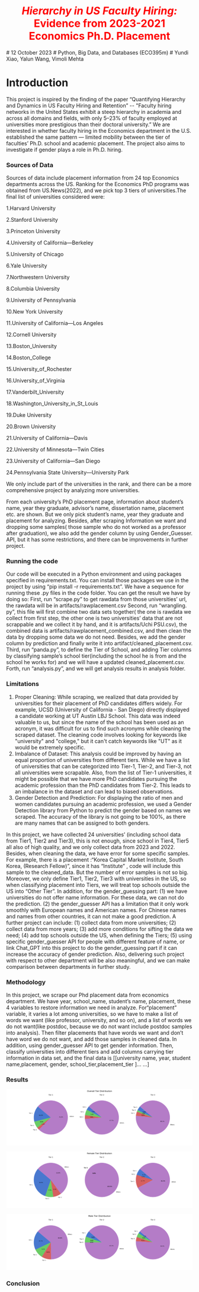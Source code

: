 <h1 align="center" id="heading"> <span style="color:red"> <em> Hierarchy in US Faculty Hiring: </em> <br> Evidence from 2023-2021 Economics Ph.D. Placement </span> </h1>
# 12 October 2023 
# Python, Big Data, and Databases (ECO395m) 
# Yundi Xiao, Yalun Wang, Vimoli Mehta 

# Introduction 
This project is inspired by the finding of the paper “Quantifying Hierarchy and Dynamics in US Faculty Hiring and Retention” -- "Faculty hiring networks in the United States exhibit a steep hierarchy in academia and across all domains and fields, with only 5–23% of faculty employed at universities more prestigious than their doctoral university.” We are interested in whether faculty hiring in the Economics department in the U.S. established the same pattern — limited mobility between the tier of faculties’ Ph.D. school and academic placement. The project also aims to investigate if gender plays a role in Ph.D. hiring. 
<h3> Sources of Data </h3>
Sources of data include placement information from 24 top Economics departments across the US.  Ranking for the Economics PhD programs was obtained from US.News(2022), and we pick top 3 tiers of universities.The final list of universities considered were:

1.Harvard University

2.Stanford University

3.Princeton University

4.University of California—​Berkeley

5.University of Chicago

6.Yale University

7.Northwestern University

8.Columbia University

9.University of Pennsylvania

10.New York University

11.University of California—​Los Angeles

12.Cornell University

13.Boston_University

14.Boston_College

15.University_of_Rochester

16.University_of_Virginia

17.Vanderbilt_University

18.Washington_University_in_St_Louis

19.Duke University

20.Brown University

21.University of California—​Davis

22.University of Minnesota—​Twin Cities

23.University of California—​San Diego

24.Pennsylvania State University—​University Park

We only include part of the universities in the rank, and there can be a more comprehensive project by analyzing more universities.

From each university’s PhD placement page, information about student’s name, year they graduate, advisor’s name, dissertation name, placement etc. are shown. But we only pick student’s name, year they graduate and placement for analyzing. Besides, after scraping
Information we want and dropping some samples( those sample who do not worked as a professor after graduation), we also add the gender column by using Gender_Guesser. API, but it has some restrictions, and there can be improvements in further project.

<h3> Running the code </h3>
Our code will be executed in a Python environment and using packages specified in requirements.txt. You can install those packages we use in the project by using “pip install -r requirements.txt”. We have a sequence for running these .py files in the code folder.  You can get the result we have by doing so: 
First, run “scrape.py” to get rawdata from those universities’ url, the rawdata will be in artifacts/rawplacement.csv
Second, run “wrangling. py”, this file will first combine two data sets together( the one is rawdata we collect from first step, the other one is two universities’ data that are not scrappable and we collect it by hand, and it is artifacts/Uchi PSU.csv), the combined data is artifacts/rawplacement_combined.csv, and then clean the data by dropping some data we do not need. Besides, we add the gender column by prediction and finally write it into artifact/cleaned_placement.csv.
Third, run “panda.py”, to define the Tier of School, and adding Tier columns by classifying sample’s school tier(including the school he is from and the school he works for) and we will 
have a updated cleaned_placement.csv.
Forth, run “analysis.py”, and we will get analysis results in analysis folder.

<h3> Limitations </h3> 
<ol>
  <li>Proper Cleaning: While scraping, we realized that data provided by universities for their placement of PhD candidates differs widely. For example, UCSD (University of California - San Diego) directly displayed a candidate working at UT Austin LBJ School. This data was indeed valuable to us, but since the name of the school has been used as an acronym, it was difficult for us to find such acronyms while cleaning the scraped dataset. The cleaning code involves looking for keywords like "university" and "college," but it can't catch keywords like "UT" as it would be extremely specific.</li>
  <li>Imbalance of Dataset: This analysis could be improved by having an equal proportion of universities from different tiers. While we have a list of universities that can be categorized into Tier-1, Tier-2, and Tier-3, not all universities were scrapable. Also, from the list of Tier-1 universities, it might be possible that we have more PhD candidates pursuing the academic profession than the PhD candidates from Tier-2. This leads to an imbalance in the dataset and can lead to biased observations.</li>
  <li>Gender Detection and Prediction: For displaying the ratio of men and women candidates pursuing an academic profession, we used a Gender Detection library from Python to predict the gender based on names we scraped. The accuracy of the library is not going to be 100%, as there are many names that can be assigned to both genders.</li>
</ol>

In this project, we have collected 24 universities’ (including school data from Tier1, Tier2 and Tier3), this is not enough, since school in Tier4, Tier5 all also of high quality, and we only collect data from 2023 and 2022. Besides, when cleaning the data, we have error for some specific samples. For example, there is a placement :“Korea Capital Market Institute, South Korea, (Research Fellow)”, since it has “Institute” , code will include this sample to the cleaned_data. But the number of error samples is not so big. Moreover, we only define Tier1, Tier2, Tier3 with universities in the US, so when classifying placement into Tiers, we will treat top schools outside the US into “Other Tier”. In addition, for the gender_guessing part: (1) we have universities do not offer name information. For these data, we can not do the prediction. (2) the gender_guesser API has a limitation that it only work smoothly with European names and American names. For Chinese names and names from other countries, it can not make a good prediction. A further project can include: (1) collect data from more universities; (2) collect data from more years; (3) add more conditions for sifting the data we need; (4) add top schools outside the US, when defining the Tiers; (5) using specific gender_guesser API for people with different feature of name, or link Chat_GPT into this project to do the gender_guessing part if it can increase the accuracy of gender prediction.
Also, delivering such project with respect to other department will be also meaningful, and we can make comparison between departments in further study.

<h3> Methodology </h3> 
In this project, we scrape our Phd placement data from economics department. We have year, school_name, student’s name, placement, these 4 variables to restore information we need in analyze. For“placement” variable, it varies a lot among universities, so we have to make a list of words we want (like professor, university, and so on), and a list of words we do not want(like postdoc, because we do not want include postdoc samples into analysis). Then filter placements that have words we want and don’t have word we do not want, and add those samples in cleaned data. In addition, using gender_guesser API to get gender information. Then, classify universities into different tiers and add columns carrying tier information in data set, and the final data is [[university name, year, student name,placement, gender, school_tier,placement_tier ]... ...]
<h3> Results </h3> 

![image text](./analysis/overall_tier_distribution.png)

![image text](./analysis/female_tier_distribution.png)

![image text](./analysis/male_tier_distribution.png)
<h3> Conclusion </h3> 
